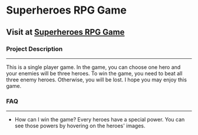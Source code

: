 # Superheroes RPG Game
## Visit at [Superheroes RPG Game](https://minkkyaw.github.io/unit-4-game/)
### Project Description
---
This is a single player game. In the game, you can choose one hero and your enemies will be three heroes. To win the game, you need to beat all three enemy heroes. Otherwise, you will be lost. I hope you may enjoy this game.

### FAQ
---
* How can I win the game?
Every heroes have a special power. You can see those powers by hovering on the heroes' images.
